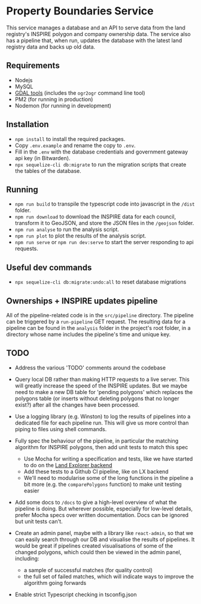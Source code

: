 # Property Boundaries Service

This service manages a database and an API to serve data from the land registry's INSPIRE polygon and company ownership data. The service also has a pipeline that, when run, updates the database with the latest land registry data and backs up old data.

## Requirements

- Nodejs
- MySQL
- [GDAL tools](https://gdal.org/download.html) (includes the `ogr2ogr` command line tool)
- PM2 (for running in production)
- Nodemon (for running in development)

## Installation

- `npm install` to install the required packages.
- Copy `.env.example` and rename the copy to `.env`.
- Fill in the `.env` with the database credentials and government gateway api key (in Bitwarden).
- `npx sequelize-cli db:migrate` to run the migration scripts that create the tables of the database.

## Running

- `npm run build` to transpile the typescript code into javascript in the `/dist` folder.
- `npm run download` to download the INSPIRE data for each council, transform it to GeoJSON, and store the JSON files in the `/geojson` folder.
- `npm run analyse` to run the analysis script.
- `npm run plot` to plot the results of the analysis script.
- `npm run serve` or `npm run dev:serve` to start the server responding to api requests.

## Useful dev commands

- `npx sequelize-cli db:migrate:undo:all` to reset database migrations

## Ownerships + INSPIRE updates pipeline

All of the pipeline-related code is in the `src/pipeline` directory. The pipeline can be triggered by a `run-pipeline` GET request.
The resulting data for a pipeline can be found in the `analysis` folder in the project's root folder, in a directory whose name includes the
pipeline's time and unique key.

## TODO

- Address the various 'TODO' comments around the codebase

- Query local DB rather than making HTTP requests to a live server. This will greatly increase the speed of the INSPIRE updates. But we maybe need to make a new DB table for 'pending polygons' which replaces the polygons table (or inserts without deleting polygons that no longer exist?) after all the changes have been processed.

- Use a logging library (e.g. Winston) to log the results of pipelines into a dedicated file for
  each pipeline run. This will give us more control than piping to files using shell commands.

- Fully spec the behaviour of the pipeline, in particular the matching algorithm for INSPIRE
  polygons, then add unit tests to match this spec

  - Use Mocha for writing a specification and tests, like we have started to do on the [Land Explorer backend](https://github.com/DigitalCommons/land-explorer-front-end/wiki/Testing#unit-tests)
  - Add these tests to a Github CI pipeline, like on LX backend
  - We'll need to modularise some of the long functions in the pipeline a bit more (e.g. the `comparePolygons` function) to make unit testing easier

- Add some docs to `/docs` to give a high-level overview of what the pipeline is doing. But wherever possible,
  especially for low-level details, prefer Mocha specs over written
  documentation. Docs can be ignored but unit tests can't.
- Create an admin panel, maybe with a library like `react-admin`, so that we can easily search through our DB and visualise the results of pipelines. It would be great if pipelines created visualisations of some of the changed polygons, which could then be viewed in the admin panel, including:

  - a sample of successful matches (for quality control)
  - the full set of failed matches, which will indicate ways to improve the algorithm going forwards

- Enable strict Typescript checking in tsconfig.json
